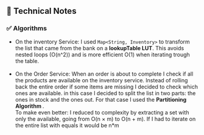 ## 🧠 Technical Notes

### ✅ Algorithms
- On the inventory Service: I used `Map<String, Inventory>` to transform the list that came from the bank on a <strong>lookupTable LUT</strong>.
This avoids nested loops (O(n^2)) and is more efficient  O(1) when iterating trough the table.
  <br><br>
- On the Order Service: When an order is about to complete I check if all the products are available on the inventory service. 
Instead of rolling back the entire order if some items are missing I decided to check which ones are available. 
in this case I decided to split the list in two parts: the ones in stock and the ones out. For that case I used the <strong>Partitioning Algorithm </strong>.
<br>To make even better: I reduced to complexity by extracting a set with only the available, going from  O(n × m) to O(n + m). If I had to iterate on the entire list with equals it would be n*m  